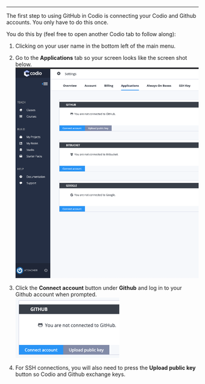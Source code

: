 -----
The first step to using GitHub in Codio is connecting your Codio and Github accounts. You only have to do this once.

You do this by (feel free to open another Codio tab to follow along):

1. Clicking on your user name in the bottom left of the main menu. 

1. Go to the <b>Applications</b> tab so your screen looks like the screen shot below.
![.guides/img/GitHub1](.guides/img/GitHub1.png)

1. Click the <b>Connect account</b> button under <b>Github</b> and log in to your Github account when prompted.
![.guides/img/Github2](.guides/img/Github2.png)

1. For SSH connections, you will also need to press the <b>Upload public key</b> button so Codio and Github exchange keys. 
